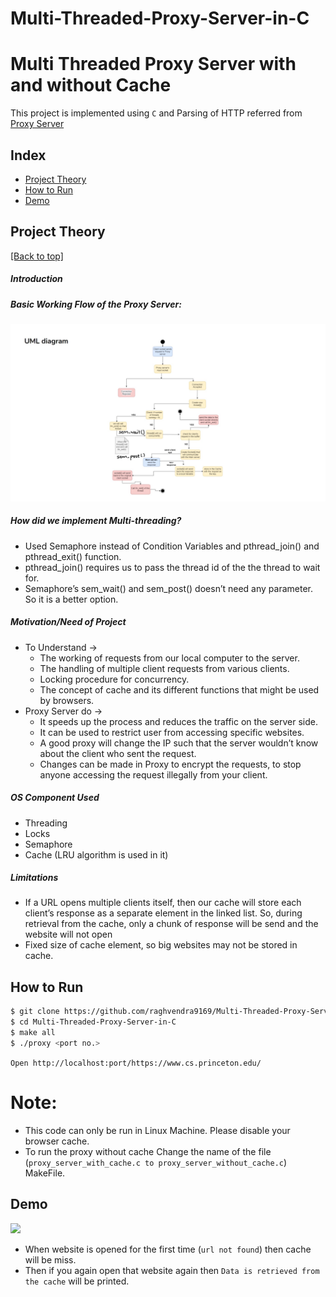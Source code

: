 # Multi-Threaded-Proxy-Server-in-C

<h1>Multi Threaded Proxy Server with and without Cache</h1>

This project is implemented using `C` and Parsing of HTTP referred from <a href = "https://github.com/vaibhavnaagar/proxy-server"> Proxy Server </a>


## Index

- [Project Theory](https://github.com/raghvendra9169/Multi-Threaded-Proxy-Server-in-C/#project-theory)
- [How to Run](https://github.com/raghvendra9169/Multi-Threaded-Proxy-Server-in-C/#How-to-Run)
- [Demo](https://github.com/raghvendra9169/Multi-Threaded-Proxy-Server-in-C/#Demo)


## Project Theory

[[Back to top]](https://github.com/raghvendra9169/Multi-Threaded-Proxy-Server-in-C/#index)

##### Introduction

##### Basic Working Flow of the Proxy Server:
![](https://github.com/raghvendra9169/Multi-Threaded-Proxy-Server-in-C/blob/main/pics/UML.JPG)

##### How did we implement Multi-threading?
- Used Semaphore instead of Condition Variables and pthread_join() and pthread_exit() function. 
- pthread_join() requires us to pass the thread id of the the thread to wait for. 
- Semaphore’s sem_wait() and sem_post() doesn’t need any parameter. So it is a better option. 


##### Motivation/Need of Project
- To Understand → 
  - The working of requests from our local computer to the server.
  - The handling of multiple client requests from various clients.
  - Locking procedure for concurrency.
  - The concept of cache and its different functions that might be used by browsers.
- Proxy Server do → 
  - It speeds up the process and reduces the traffic on the server side.
  - It can be used to restrict user from accessing specific websites.
  - A good proxy will change the IP such that the server wouldn’t know about the client who sent the request.
  - Changes can be made in Proxy to encrypt the requests, to stop anyone accessing the request illegally from your client.
 
##### OS Component Used ​
- Threading
- Locks 
- Semaphore
- Cache (LRU algorithm is used in it)

##### Limitations ​
- If a URL opens multiple clients itself, then our cache will store each client’s response as a separate element in the linked list. So, during retrieval from the cache, only a chunk of response will be send and the website will not open
- Fixed size of cache element, so big websites may not be stored in cache. 


## How to Run

```bash
$ git clone https://github.com/raghvendra9169/Multi-Threaded-Proxy-Server-in-C.git
$ cd Multi-Threaded-Proxy-Server-in-C
$ make all
$ ./proxy <port no.>
```
`Open http://localhost:port/https://www.cs.princeton.edu/`

# Note:
- This code can only be run in Linux Machine. Please disable your browser cache.
- To run the proxy without cache Change the name of the file (`proxy_server_with_cache.c to proxy_server_without_cache.c`) MakeFile.

## Demo
![](https://github.com/raghvendra9169/Multi-Threaded-Proxy-Server-in-C/blob/main/pics/cache.png)
- When website is opened for the first time (`url not found`) then cache will be miss.
- Then if you again open that website again then `Data is retrieved from the cache` will be printed.


